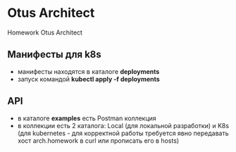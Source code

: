 # Otus Architect

Homework Otus Architect

## Манифесты для k8s
* манифесты находятся в каталоге **deployments**
* запуск командой **kubectl apply -f deployments**

## API
* в каталоге **examples** есть Postman коллекция
* в коллекции есть 2 каталога: Local (для локальной разработки) и K8s (для kubernetes - для корректной работы требуется явно передавать хост arch.homework в curl или прописать его в hosts)

